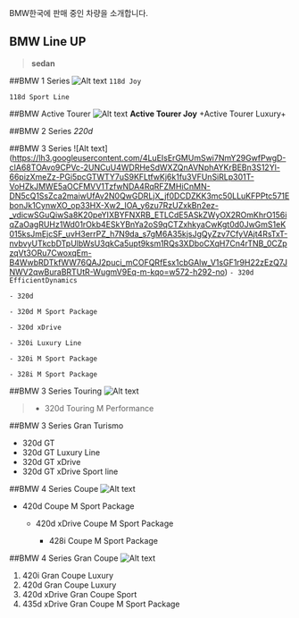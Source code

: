 BMW한국에 판매 중인 차량을 소개합니다.


BMW Line UP
-----------

>**sedan**

##BMW 1 Series
![Alt text](https://lh3.googleusercontent.com/sMg-kzSV9w9Eqpa_Fwio7BAFA_1ZeYvbA_ZXF9njEke5f0I5dlMOxXoZpsNy00t4gurBKc1DQs33lspiVCa2LL9Op-xIXs1HBupRDnNilDAA3EWuqvMZJzJDlRMCt8AWinrymWgZDqY7x64Eo0wFM4zfycFPy43Pk04P7a_ZsWnkaxxKzJkR_KOSt5_4bGJDzIMpGhAjnsFBGmH1kyGf38R6cdw9ERV6CUPGyCotnY2e9wOw47tpkWXho--w_5fDndnpDj8Y5MQqFD-PVoNlNbb7JkIWrnu1kQgDAhv7bqAVghwxnXC3rY21P4OslxbWvyqibkH4dO1bYDtlCy7D4bFkhOQYcHez-ZxTPJKE6DLuPbKiX-5a7ZT0ahIjzXbGiII0JkbHQXbr03EM0gO1SqJ9DV5PlgYFdIxyOLBDlIV03Zg4furN5sVbz6yEq0VgqgztJUr_awqKF756MzyZqv9etmMieKXR6Qksi00mWxxcDTQizIXTAyYuKKbcKewk5hOePuvup0ktHI_RvmVedlE8OghbdE86qMDFr9B4bZ3Ibty1W4z5rPdYkonhoDVrGnquPgDRX7DlcqCxVfPf8xdKmZQoj81wp33R9tUHBdH7kWc=w514-h256-no)
`118d Joy`

`118d Sport Line`


##BMW Active Tourer
![Alt text](https://lh3.googleusercontent.com/zlhzCW0iHN4w31lrUGRo-vI7R_ed_p7pE3WIg6YGddqbDYtuRqefhVCax-aR7dDcYyw-72Tvt92YIzGcDzOkAg5_BqWO4B1wBIjMvlJ2rfzuMcb9r9FRR5ePSOYw3boav4ZdCXjjOyd-Rf5f1FhC1yt4jeMIy6AVdvmN9hX5OmjK6S7uA_f-7GaEhgWA8b89XX1MSv90fhP88Z6KhpC3ATT0mnNtAqSyqbt9fQCwI7cHmzKEBq6POi6-nPzCh8TAeNQz9hIFweHoy6z3h8K_9V0XzUikodlqA6OwdpvEIKIVcXL-aAl6HocfWyez-n1FWIyzyTXwUSy45r0zXcY7LCPNLVKTG8ESuird6z7b-NA7JcyyGVwUioV5t9bSeMfhYSdAtpHjBUKLsprnlusDyeso5QRT9ggY3DHbG4aF13O-ifMXZ-g5IgojQy4PiLGC3Oi3x5-B1G7f4ACzSMBaYpmOqfsi62Ph5KXlKwlHdayb_QZzYwZUKSGVuZRdRH4opHWQwoc_M9cI3LQ-pgzHIENDclifLYhP8C8y_skW-7viFCza_GclCGIDXRJzE4tM0Xq5gOZ04hfxLvFGa3ad213nTBg0FX-aE1qI6yd7NqxG9g8=w550-h264-no)
**Active Tourer Joy**
+Active Tourer Luxury+

##BMW 2 Series
*220d*

##BMW 3 Series
![Alt text] (https://lh3.googleusercontent.com/4LuEIsErGMUmSwi7NmY29GwfPwgD-cIA68TOAvo9CPVc-2UNCuU4WDRHeSdWXZQnAVNphAYKrBEBn3S12Yl-66pizXmeZz-PGi5pcGTWTY7uS9KFLtfwKj6k1fu3VFUnSiRLp301T-VoHZkJMWE5aOCFMVV1TzfwNDA4RqRFZMHiCnMN-DN5cQ1SsZca2maiwUfAv2N0QwGDRLjX_jf0DCDZKK3mc50LLuKFPPtc571EbonJk1CynwXO_op33HX-Xw2_IOA_y6zu7RzUZxkBn2ez-_vdicwSGuQiwSa8K20peYIXBYFNXRB_ETLCdE5ASkZWyOX2ROmKhrO156iqZaOagRUHz1Wd01rOkb4ESkYBnYa2oS9qCTZxhkyaCwKgt0d0JwGmS1eK015ksJmEjcSF_uvH3errPZ_h7N9da_s7gM6A35kjsJgQyZzv7CfyVAjt4RsTxT-nvbvyUTkcbDTpUlbWsU3qkCa5upt9ksm1RQs3XDboCXqH7Cn4rTNB_0CZpzqVt3ORu7CwoxqEm-B4WwbRDTkfWW76QAJ2puci_mCOFQRfEsx1cbGAlw_V1sGF1r9H22zEzQ7JNWV2qwBuraBRTUtR-WugmV9Eq-m-kqo=w572-h292-no)
`- 320d EfficientDynamics`

`- 320d`

`- 320d M Sport Package`

`- 320d xDrive`

`- 320i Luxury Line`

`- 320i M Sport Package`

`- 328i M Sport Package`

##BMW 3 Series Touring
![Alt text](https://lh3.googleusercontent.com/x0xpQutAliphPOg2X0plzb7IPUp50Pr77laQeu7hDS5nc2u5pEFjFg090GWqETFk2ImdeRCFtZ8LSsXKg8XgY1ju1REFo8fsgBKXapUE6PMJ71YhnFuoCduR4m3E6AxJ2navAXP_NARqyD-lFZZYSYvfoAI_dlofzF5d4sOp4KOtVdAaebUaigP5n8Zha80FZpkKZLKlvHyLLrSVu7ALCgnJVO8rrhKPVBxz3FAF64xlOdzrxGqnXRy9oMn9XhqbKTo0t4csvbqWvO5T3Zi8r8oMqGjc6ZCKLTEDXAQjYseetUTsdweiOTkLROu2NhRCt9A4QI69Y7vLxOBQB1p09ozt1i_depBsNlAai_T2qOhrBZTIjzXFWivBk_AtcclzPc69PdhRMsPNFWYaqwAmQDtpvjgR5pLobbTSJWTMSfRhFoA8nB1IXS4ae-4JNjdJ7OVx4ea5b59MVmUIuJHLmAWNUEbJ2DWlf0CbZfWSKLi1Fze_DODzG3VhqJK4MZf3oK3LsYyM6etqDeeP22MKfO8f3_x6GfJGWnIkUK7T3aUi_K-GLPOR4z8CEKIGSHiDqxvWDOR1aqfGEpioJtMQQINqvrqUpGkgf8idKF7bsJZTE3A=w558-h264-no)
> * 320d Touring M Performance

##BMW 3 Series Gran Turismo
- 320d GT
- 320d GT Luxury Line
- 320d GT xDrive
- 320d GT xDrive Sport line

##BMW 4 Series Coupe
![Alt text](https://lh3.googleusercontent.com/BpNuo8h0ewW9Ks507bqFbTsGbfwgtvksZVwTK1G0-5VjBGuGQa845WDBbSSdTfv4wHqTxV0ktgF8_wxIolmyad-_Knyu-NHQJbI_QDZUcQzaSqtJ9I1ewN7cj-mfP6jLhNidGyPvVB6RivvX70uuKhj-zX8idablyfTcpQpN9y7gqiNv3pLBhaTPzyETj3drMSN6EBK-ArwWrL0uiuuMtL05tq1FbPdqfF6aEkyildSr4H4l7HCdCJYYZWOlG7-IMMKXYpM4n9c58Jy1MhjeRGdjz5255gZ_4O5Qa8jEehriSSQTTeYVwgufADAxZJb2BgQewlT-2vnTJBKlBrAKx_nKvpLsktsTXG2pzIWpHAj2oJ-NF8uX3AdfwpQs4PyI-9CK1K3kmKOKP9mbYbGsy_rrHvwX8T-3KdWGrlZ1bhBRH_1Ttm5_EaLGztrMiG1sqBZgtlUYyQ3v15dolHPCWQOgwDL1zkdt89g4o8veE6efgEYHzV_n3HMcSIVeQTq_TFIw_doEHENnSkkB1KTjWthk11suasPv0KkbMou2nGJSZE3SHClIvV2euDMJjflhQNeTeHakrQ7J5dz0IgVxT3rrrKwe3fH0RiUm5heEDluzB34=w544-h282-no)

- 420d Coupe M Sport Package

	- 420d xDrive Coupe M Sport Package

		- 428i Coupe M Sport Package

##BMW 4 Series Gran Coupe
![Alt text](https://lh3.googleusercontent.com/I3ZvSnNRUUGSMmMevSe-RVE6no1cz-ApcvujMfgxqTET9v116sbhWQ21KUhr2KJAyZoS2IErNe-EUvWYlaNRew3ROj2nlQhc9bQ7VW3IXrXb7gMh9A0Bpef26V0AUlu7Wx0L8tHxP3_dmTLywj_WHDl8BJZdGBbUtMTeGrgN-yPaoJPeO8U8Xl7KjUCUBkZr457RH88hGfHHpyKE0osyK9CSeHWt5mUcGRED8nxhOi84SUXEdO4WIjXBZwhXq99ZUzGg4Q4subdAMenAO1EUFDI9Y8kGwiUEco7q4wY-KCh80iSs5oKkQWNJc8xQGy8m99SwU7NUc7fnFiUETEPovZ5WcBlJ065j8lmFmU_smFSsIEdBwV2IQC78klAawg7emkstld84Hq1fp2FaO9IkeQzIWzY5LGiyD3vQlKLBhyOa4fA1aaEgVz_fHSv3PUItkL9hTG-_pjcOBXgKQ7cHDMe-x8rXu72ZvzFJX8camnPLtQo6p6AOVoPiSabU_3pNnL89CyMr7CzDKp9pkjy7ucqW46jzLqftrD60BNbiR41LZrlHZjED8KegWzDXvVh9lqfpeufoqlyo8nCYlyXIZw2_r5Endb2Twn2opQwfYWx8oLg=w560-h254-no)


1. 420i Gran Coupe Luxury
2. 420d Gran Coupe Luxury
3. 420d xDrive Gran Coupe Sport
4. 435d xDrive Gran Coupe M Sport Package


